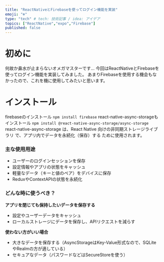 ```yaml
---
title: "ReactNativeとFirebaseを使ってログイン機能を実装"
emoji: "❄️"
type: "tech" # tech: 技術記事 / idea: アイデア
topics: ["ReactNative","expo","Firebase"]
published: false
---
```


# 初めに
何故か鼻水が止まらないオメガマスターです…
今回はReactNativeとFirebaseを使ってログイン機能を実装してみました。
あまりFirebaseを使用する機会もなかったので、これを機に使用してみたいと思います。

# インストール
firebaseのインストール
`npm install firebase`
react-native-async-storageもインストール
`npm install @react-native-async-storage/async-storage`
react-native-async-storage は、React Native 向けの非同期ストレージライブラリ で、アプリ内でデータを永続化（保存）する ために使用されます。
### 主な使用用途
- ユーザーのログインセッションを保存
- 設定情報やアプリの状態をキャッシュ
- 軽量なデータ（キーと値のペア）をデバイスに保存
- ReduxやContextAPIの状態を永続化
### どんな時に使うべき？
**アプリを閉じても保持したいデータを保存する**
- 設定やユーザーデータをキャッシュ
- ローカルストレージにデータを保存し、APIリクエストを減らす

**使わない方がいい場合**
- 大きなデータを保存する（AsyncStorageはKey-Value形式なので、SQLiteやRealmの方が適している）
- セキュアなデータ（パスワードなどはSecureStoreを使う）